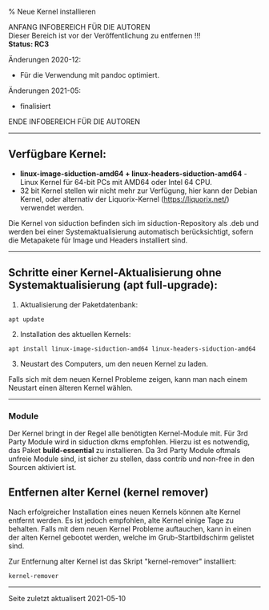 % Neue Kernel installieren

ANFANG   INFOBEREICH FÜR DIE AUTOREN  
Dieser Bereich ist vor der Veröffentlichung zu entfernen !!!  
**Status: RC3**

Änderungen 2020-12:

+ Für die Verwendung mit pandoc optimiert.

Änderungen 2021-05:
+ finalisiert

ENDE   INFOBEREICH FÜR DIE AUTOREN

---

## Verfügbare Kernel:

+ **linux-image-siduction-amd64  +  linux-headers-siduction-amd64**  - Linux Kernel für 64-bit PCs mit AMD64 oder Intel 64 CPU.
+ 32 bit Kernel stellen wir nicht mehr zur Verfügung, hier kann der Debian Kernel, oder alternativ der Liquorix-Kernel (https://liquorix.net/) verwendet werden.

Die Kernel von siduction befinden sich im siduction-Repository als .deb und werden bei einer Systemaktualisierung automatisch berücksichtigt, sofern die Metapakete für Image und Headers installiert sind.

---

## Schritte einer Kernel-Aktualisierung ohne Systemaktualisierung (apt full-upgrade):

1. Aktualisierung der Paketdatenbank:

  ~~~
  apt update
  ~~~

2. Installation des aktuellen Kernels:

  ~~~
  apt install linux-image-siduction-amd64 linux-headers-siduction-amd64
  ~~~

3. Neustart des Computers, um den neuen Kernel zu laden.

  Falls sich mit dem neuen Kernel Probleme zeigen, kann man nach einem Neustart einen älteren Kernel wählen.

---

### Module

Der Kernel bringt in der Regel alle benötigten Kernel-Module mit. Für 3rd Party Module wird in siduction dkms empfohlen.
Hierzu ist es notwendig, das Paket **build-essential** zu installieren. Da 3rd Party Module oftmals unfreie Module sind, ist sicher zu stellen,
dass contrib und non-free in den Sourcen aktiviert ist.

## Entfernen alter Kernel (kernel remover)

Nach erfolgreicher Installation eines neuen Kernels können alte Kernel entfernt werden. Es ist jedoch empfohlen, alte Kernel einige Tage zu behalten. Falls mit dem neuen Kernel Probleme auftauchen, kann in einen der alten Kernel gebootet werden, welche im Grub-Startbildschirm gelistet sind.

Zur Entfernung alter Kernel ist das Skript "kernel-remover"  installiert:

~~~
kernel-remover
~~~

---

<div id="rev">Seite zuletzt aktualisert 2021-05-10</div>
